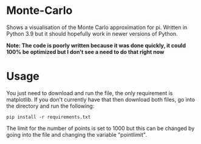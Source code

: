 # Monte-Carlo
Shows a visualisation of the Monte Carlo approximation for pi. Written in Python 3.9 but it should hopefully work in newer versions of Python.

**Note: The code is poorly written because it was done quickly, it could 100% be optimized but I don't see a need to do that right now**
# Usage
You just need to download and run the file, the only requirement is matplotlib. If you don't currently have that then download both files, go into the directory and run the following:
```
pip install -r requirements.txt
```
The limit for the number of points is set to 1000 but this can be changed by going into the file and changing the variable "pointlimit".
